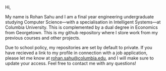 Hi,

My name is Rohan Sahu and I am a final year engineering undergraduate studying Computer Science—with a specialisation in Intelligent Systems—at Columbia University.
This is complemented by a dual degree in Economics from Georgetown. This is my github repository where I store work from my previous courses and other projects.

Due to school policy, my repositories are set by default to private. If you have recieved a link to my profile in connection with a job application, please let me know
at rohan.sahu@columbia.edu, and I will make sure to update your access. Feel free to contact me with any questions!

<!---
Sahu-Rohan/Sahu-Rohan is a ✨ special ✨ repository because its `README.md` (this file) appears on your GitHub profile.
You can click the Preview link to take a look at your changes.
--->
